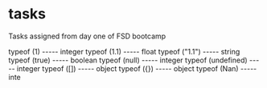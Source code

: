 # tasks
Tasks assigned from day one of FSD bootcamp

typeof (1)                ----- integer
typeof (1.1)              ----- float
typeof ("1.1")            ----- string
typeof (true)             ----- boolean
typeof (null)             ----- integer
typeof (undefined)        ----- integer
typeof ([])               ----- object
typeof ({})               ----- object
typeof (Nan)              ----- inte
